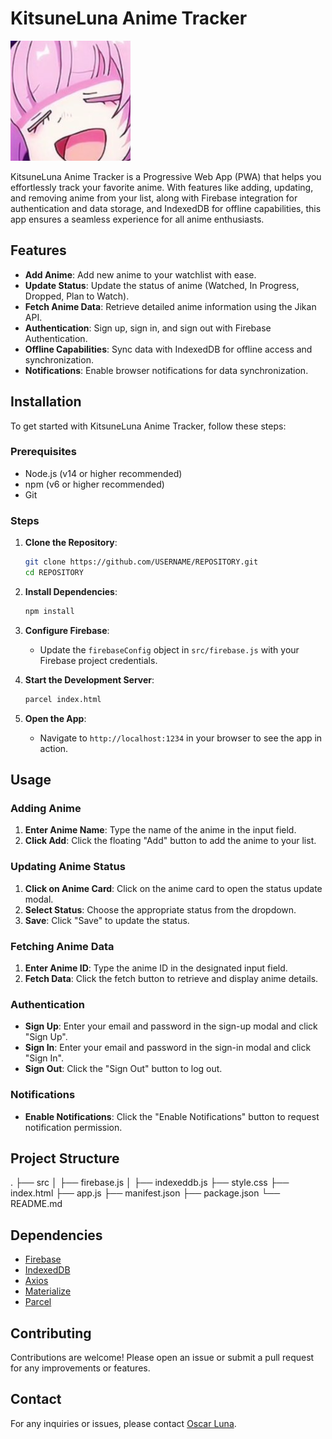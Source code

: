 # KitsuneLuna Anime Tracker

![Anime Tracker Logo](./icon-192x192.png)

KitsuneLuna Anime Tracker is a Progressive Web App (PWA) that helps you effortlessly track your favorite anime. With features like adding, updating, and removing anime from your list, along with Firebase integration for authentication and data storage, and IndexedDB for offline capabilities, this app ensures a seamless experience for all anime enthusiasts.

## Features

- **Add Anime**: Add new anime to your watchlist with ease.
- **Update Status**: Update the status of anime (Watched, In Progress, Dropped, Plan to Watch).
- **Fetch Anime Data**: Retrieve detailed anime information using the Jikan API.
- **Authentication**: Sign up, sign in, and sign out with Firebase Authentication.
- **Offline Capabilities**: Sync data with IndexedDB for offline access and synchronization.
- **Notifications**: Enable browser notifications for data synchronization.

## Installation

To get started with KitsuneLuna Anime Tracker, follow these steps:

### Prerequisites

- Node.js (v14 or higher recommended)
- npm (v6 or higher recommended)
- Git

### Steps

1. **Clone the Repository**:
    ```sh
    git clone https://github.com/USERNAME/REPOSITORY.git
    cd REPOSITORY
    ```

2. **Install Dependencies**:
    ```sh
    npm install
    ```

3. **Configure Firebase**:
    - Update the `firebaseConfig` object in `src/firebase.js` with your Firebase project credentials.

4. **Start the Development Server**:
    ```sh
    parcel index.html
    ```

5. **Open the App**:
    - Navigate to `http://localhost:1234` in your browser to see the app in action.

## Usage

### Adding Anime

1. **Enter Anime Name**: Type the name of the anime in the input field.
2. **Click Add**: Click the floating "Add" button to add the anime to your list.

### Updating Anime Status

1. **Click on Anime Card**: Click on the anime card to open the status update modal.
2. **Select Status**: Choose the appropriate status from the dropdown.
3. **Save**: Click "Save" to update the status.

### Fetching Anime Data

1. **Enter Anime ID**: Type the anime ID in the designated input field.
2. **Fetch Data**: Click the fetch button to retrieve and display anime details.

### Authentication

- **Sign Up**: Enter your email and password in the sign-up modal and click "Sign Up".
- **Sign In**: Enter your email and password in the sign-in modal and click "Sign In".
- **Sign Out**: Click the "Sign Out" button to log out.

### Notifications

- **Enable Notifications**: Click the "Enable Notifications" button to request notification permission.

## Project Structure

.
├── src
│   ├── firebase.js
│   ├── indexeddb.js
├── style.css
├── index.html
├── app.js
├── manifest.json
├── package.json
└── README.md

## Dependencies

- [Firebase](https://firebase.google.com/docs/web/setup)
- [IndexedDB](https://developer.mozilla.org/en-US/docs/Web/API/IndexedDB_API)
- [Axios](https://axios-http.com/docs/intro)
- [Materialize](https://materializecss.com/)
- [Parcel](https://parceljs.org/)

## Contributing

Contributions are welcome! Please open an issue or submit a pull request for any improvements or features.

## Contact

For any inquiries or issues, please contact [Oscar Luna](olunar007@outlook.com).
